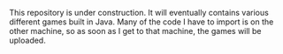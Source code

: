 This repository is under construction. 
It will eventually contains various different games built in Java.
Many of the code I have to import is on the other machine, so as soon as I get to that machine, the games will be uploaded.
